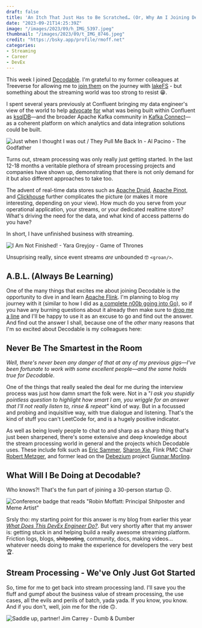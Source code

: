 ```yaml
---
draft: false
title: 'An Itch That Just Has to Be Scratched… (Or, Why Am I Joining Decodable?)'
date: "2023-09-21T14:25:39Z"
image: "/images/2023/09/h_IMG_5397.jpeg"
thumbnail: "/images/2023/09/t_IMG_8746.jpeg"
credit: "https://bsky.app/profile/rmoff.net"
categories:
- Streaming
- Career
- DevEx
---
```


This week I joined [Decodable](https://decodable.co). I'm grateful to my former colleagues at Treeverse for allowing me to [join them](/2022/12/09/looking-forwards-and-looking-backwards/) on the journey with [lakeFS](https://lakefs.io) - but something about the streaming world was too strong to resist 😁.

<!--more-->

I spent several years previously at Confluent bringing my data engineer's view of the world to help [advocate](https://rmoff.net/categories/kafka-connect/) [for](http://youtube.com/rmoff) what was being built within Confluent as [ksqlDB](https://ksqldb.io/)—and the broader Apache Kafka community in [Kafka Connect](https://kafka.apache.org/documentation.html#connect)—as a coherent platform on which analytics and data integration solutions could be built. 

![Just when I thought I was out / They Pull Me Back In - Al Pacino - The Godfather](/images/2023/09/just-when-i-thought-i-was-out-they-pull-me-back-in.gif)

Turns out, stream processing was only really just getting started. In the last 12-18 months a veritable plethora of stream processing projects and companies have shown up, demonstrating that there is not only demand for it but also different approaches to take too. 

The advent of real-time data stores such as [Apache Druid](https://druid.apache.org/), [Apache Pinot](https://pinot.apache.org/), and [Clickhouse](https://clickhouse.com/) further complicates the picture (or makes it more interesting, depending on your view). How much do you serve from your operational application, your streams, or your dedicated realtime store? What's driving the need for the data, and what kind of access patterns do you have? 

In short, I have unfinished business with streaming. 

![I Am Not Finished! - Yara Greyjoy - Game of Thrones](/images/2023/09/notdone-got.gif)

Unsuprising really, since event streams _are_ unbounded 🤓 `<groan/>`.


## A.B.L. (Always Be Learning)

One of the many things that excites me about joining Decodable is the opportunity to dive in and learn [Apache Flink](https://flink.apache.org/). I'm planning to blog my journey with it (similar to how I did as [a complete n00b going into Go](https://rmoff.net/2020/06/25/learning-golang-some-rough-notes-s01e00/)), so if you have any burning questions about it already then make sure to [drop me](https://twitter.com/rmoff/) [a line](https://www.linkedin.com/in/robinmoffatt) and I'll be happy to use it as an excuse to go and find out the answer. And find out the answer I shall, because one of the *other* many reasons that I'm so excited about Decodable is my colleagues here:

## Never Be The Smartest in the Room

_Well, there's never been any danger of that at any of my previous gigs—I've been fortunate to work with some excellent people—and the same holds true for Decodable_. 

One of the things that really sealed the deal for me during the interview process was just how damn smart the folk were. Not in a "*I ask you stupidly pointless question to highlight how smart I am, you wriggle for an answer that I'll not really listen to, rinse & repeat*" kind of way. But in a focussed and probing and inquisitive way, with true dialogue and listening. That's the kind of stuff you can't LeetCode for, and is a hugely positive indicator. 

As well as being lovely people to chat to and sharp as a sharp thing that's just been sharpened, there's some extensive and deep knowledge about the stream processing world in general and the projects which Decodable uses. These include folk such as [Eric Sammer](https://www.linkedin.com/in/esammer/), [Sharon Xie](https://www.linkedin.com/in/sharonxr/), Flink PMC Chair [Robert Metzger](https://home.apache.org/phonebook.html?uid=rmetzger), and former lead on the [Debezium](https://debezium.io/) project [Gunnar Morling](https://www.morling.dev/). 

## What Will I Be Doing at Decodable? 

Who knows?! That's the fun part of joining a 30-person startup 😉.

![Conference badge that reads "Robin Moffatt: Principal Shitposter and Meme Artist"](/images/2023/09/IMG_5699.jpeg)

Srsly tho: my starting point for this answer is my blog from earlier this year [_What Does This DevEx Engineer Do?_](/2023/05/23/what-does-this-devex-engineer-do/). But very shortly after that my answer is: getting stuck in and helping build a really awesome streaming platform. Friction logs, blogs, <del>shitposting</del>, community, docs, making videos…whatever needs doing to make the experience for developers the very best 🏆.

## Stream Processing - We've Only Just Got Started

So, time for me to get back into stream processing land. I'll save you the fluff and gumpf about the business value of stream processing, the use cases, all the evils and perils of batch, yada yada. If you know, you know. And if you don't, well, join me for the ride 🙃.

![Saddle up, partner! Jim Carrey - Dumb & Dumber](/images/2023/09/saddle-up-partner-dumb-and-dumber.gif)
